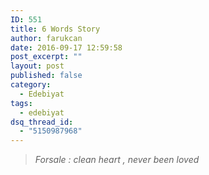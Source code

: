 ```yaml
---
ID: 551
title: 6 Words Story
author: farukcan
date: 2016-09-17 12:59:58
post_excerpt: ""
layout: post
published: false
category:
  - Edebiyat
tags:
  - edebiyat
dsq_thread_id:
  - "5150987968"
---
```

<blockquote><em>Forsale : clean heart , never been loved</em></blockquote>
